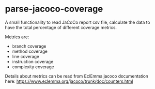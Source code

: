 # parse-jacoco-coverage

A small functionality to read JaCoCo report csv file, calculate the data to have the total percentage of different coverage metrics.

Metrics are:

* branch coverage
* method coverage
* line coverage
* instruction coverage
* complexity coverage

Details about metrics can be read from EclEmma jacoco documentation here: https://www.eclemma.org/jacoco/trunk/doc/counters.html
